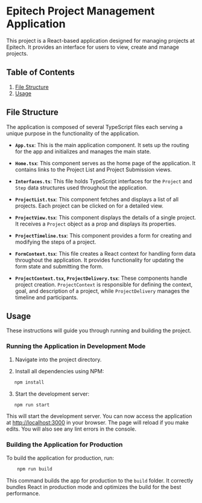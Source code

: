 # Epitech Project Management Application

This project is a React-based application designed for managing projects at Epitech. It provides an interface for users to view, create and manage projects.

## Table of Contents

1. [File Structure](#file-structure)
2. [Usage](#usage)

## File Structure

The application is composed of several TypeScript files each serving a unique purpose in the functionality of the application.

- **`App.tsx`**: This is the main application component. It sets up the routing for the app and initializes and manages the main state.

- **`Home.tsx`**: This component serves as the home page of the application. It contains links to the Project List and Project Submission views.

- **`Interfaces.ts`**: This file holds TypeScript interfaces for the `Project` and `Step` data structures used throughout the application.

- **`ProjectList.tsx`**: This component fetches and displays a list of all projects. Each project can be clicked on for a detailed view.

- **`ProjectView.tsx`**: This component displays the details of a single project. It receives a `Project` object as a prop and displays its properties.

- **`ProjectTimeline.tsx`**: This component provides a form for creating and modifying the steps of a project.

- **`FormContext.tsx`**: This file creates a React context for handling form data throughout the application. It provides functionality for updating the form state and submitting the form.

- **`ProjectContext.tsx`, `ProjectDelivery.tsx`**: These components handle project creation. `ProjectContext` is responsible for defining the context, goal, and description of a project, while `ProjectDelivery` manages the timeline and participants.

## Usage

These instructions will guide you through running and building the project.

### Running the Application in Development Mode

1. Navigate into the project directory.

2. Install all dependencies using NPM:

```bash
   npm install
```

3. Start the development server:

```bash
   npm run start
```

   This will start the development server. You can now access the application at [http://localhost:3000](http://localhost:3000) in your browser. The page will reload if you make edits. You will also see any lint errors in the console.

### Building the Application for Production

To build the application for production, run:

```bash
    npm run build
```

This command builds the app for production to the `build` folder. It correctly bundles React in production mode and optimizes the build for the best performance.